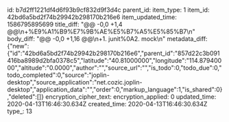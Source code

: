 id: b7d2ff1221df4d6f93b9cf832d9f3d4c
parent_id: 
item_type: 1
item_id: 42bd6a5bd2f74b29942b298170b216e6
item_updated_time: 1586795895699
title_diff: "@@ -0,0 +1,4 @@\n+%E9%A1%B9%E7%9B%AE%E5%B7%A5%E5%85%B7\n"
body_diff: "@@ -0,0 +1,16 @@\n+1. junit%0A2. mock\n"
metadata_diff: {"new":{"id":"42bd6a5bd2f74b29942b298170b216e6","parent_id":"857d22c3b091416ba8989d2bfa0378c5","latitude":"40.81000000","longitude":"114.87940000","altitude":"0.0000","author":"","source_url":"","is_todo":0,"todo_due":0,"todo_completed":0,"source":"joplin-desktop","source_application":"net.cozic.joplin-desktop","application_data":"","order":0,"markup_language":1,"is_shared":0},"deleted":[]}
encryption_cipher_text: 
encryption_applied: 0
updated_time: 2020-04-13T16:46:30.634Z
created_time: 2020-04-13T16:46:30.634Z
type_: 13